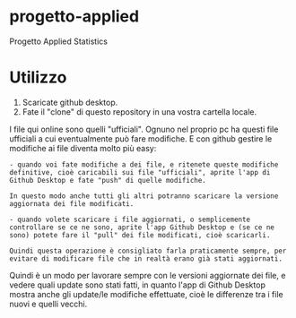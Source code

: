 # progetto-applied
Progetto Applied Statistics

# Utilizzo
1. Scaricate github desktop.
2. Fate il "clone" di questo repository in una vostra cartella locale.

I file qui online sono quelli "ufficiali". Ognuno nel proprio pc ha questi file ufficiali a cui eventualmente può fare modifiche. E con github  gestire le modifiche ai file diventa molto più easy:

	- quando voi fate modifiche a dei file, e ritenete queste modifiche definitive, cioè caricabili sui file "ufficiali", aprite l'app di Github Desktop e fate "push" di quelle modifiche. 

	In questo modo anche tutti gli altri potranno scaricare la versione aggiornata dei file modificati.

	- quando volete scaricare i file aggiornati, o semplicemente controllare se ce ne sono, aprite l'app Github Desktop e (se ce ne sono) potete fare il "pull" dei file modificati, cioè scaricarli.

	Quindi questa operazione è consigliato farla praticamente sempre, per evitare di modificare file che in realtà erano già stati aggiornati.

Quindi è un modo per lavorare sempre con le versioni aggiornate dei file, e vedere quali update sono stati fatti, in quanto l'app di Github Desktop mostra anche gli update/le modifiche effettuate, cioè le differenze tra i file nuovi e quelli vecchi.